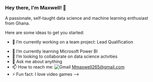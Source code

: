 ### Hey there, I'm Maxwell! 👋

A passionate, self-taught data science and machine learning enthusiast from Ghana.

Here are some ideas to get you started:

* 🔭 I’m currently working on a team project: Lead Qualification
- 🌱 I’m currently learning Microsoft Power BI 
- 👯 I’m looking to collaborate on data science actvities
- 💬 Ask me about anything
- 📫 How to reach me: ![Gmail](https://www.flaticon.com/svg/static/icons/svg/2991/2991144.svg) Mmaxwell265@gmail.com
- ⚡ Fun fact: I love video games
-->
